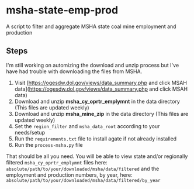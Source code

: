 # msha-state-emp-prod
A script to filter and aggregate MSHA state coal mine employment and production

## Steps
I'm still working on automizing the download and unzip process but I've have had trouble with downloading the files from MSHA.

1. Visit [https://ogesdw.dol.gov/views/data_summary.php and click MSAH data](https://ogesdw.dol.gov/views/data_summary.php and click MSAH data)
2. Download and unzip **msha_cy_oprtr_emplymnt** in the data directory (This files are updated weekly)
3. Download and unzip **msha_mine_zip** in the data directory (This files are updated weekly)
4. Set the `region_filter` and `msha_data_root` according to your needs/setup
5. Run the `requirements.txt` file to install agate if not already installed
6. Run the `process-msha.py` file

That should be all you need. You will be able to view state and/or regionally filtered `msha_cy_oprtr_emplymnt` files here:
`absolute/path/to/your/downloaded/msha/data/filtered` and the employment and production numbers, by year, here: `absolute/path/to/your/downloaded/msha/data/filtered/by_year`
